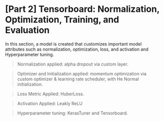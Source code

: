 # [Part 2] Tensorboard: Normalization, Optimization, Training, and Evaluation
In this section, a model is created that customizes important model attributes such as normalization, optimization, loss, and activation and Hyperparameter tuning.

 > Normalization applied: alpha dropout via custom layer.

 > Optimizer and Initialization applied: momentum optimization via custom optimizer & learning rate scheduler, with He Normal initialization.

 > Loss Metric Applied: HuberLoss.

 > Activation Applied: Leakly ReLU

> Hyperparameter tuning: KerasTuner and Tensorboard.
 
